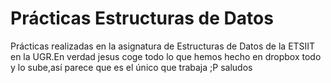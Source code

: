 # Prácticas Estructuras de Datos
Prácticas realizadas en la asignatura de Estructuras de Datos de la ETSIIT en la UGR.En verdad jesus coge todo lo que hemos hecho en dropbox todo y lo sube,así parece que es el único que trabaja ;P saludos
